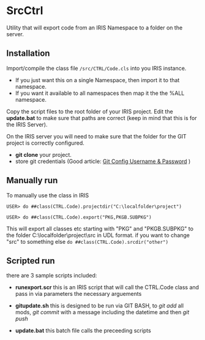# SrcCtrl
Utility that will export code from an IRIS Namespace to a folder on the server.

## Installation

Import/compile the class file `/src/CTRL/Code.cls` into you IRIS instance.
  * If you just want this on a single Namespace, then import it to that namespace. 
  * If you want it available to all namespaces then map it the the %ALL namespace.
  
Copy the script files to the root folder of your IRIS project. Edit the **update.bat** to make sure that paths are correct (keep in mind that this is for the IRIS Server).

On the IRIS server you will need to make sure that the folder for the GIT project is correctly configured.
  * **git clone** your project. 
  * store git credentials (Good article: <a target="_blank" href="https://www.shellhacks.com/git-config-username-password-store-credentials">Git Config Username & Password</a> )

## Manually run

To manually use the class in IRIS
```
USER> do ##class(CTRL.Code).projectdir("C:\localfolder\project")

USER> do ##class(CTRL.Code).export("PKG,PKGB.SUBPKG")
```
   This will export all classes etc starting with "PKG" and "PKGB.SUBPKG" to the folder C:\localfolder\project\src in UDL format.
   if you want to change "src" to something else `do ##class(CTRL.Code).srcdir("other")`
   
## Scripted run

there are 3 sample scripts included:
  * **runexport.scr** this is an IRIS script that will call the CTRL.Code class and pass in via parameters the necessary arguements  
  
  * **gitupdate.sh** this is designed to be run via GIT BASH, to _git add_ all mods, _git commit_ with a message including the datetime and then _git push_  
  
  * **update.bat** this batch file calls the preceeding scripts  
    

